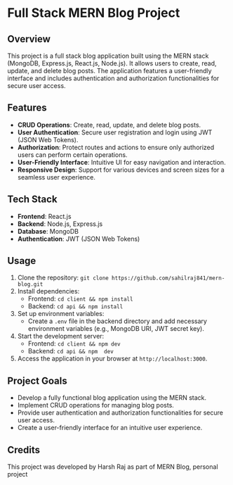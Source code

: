 # Full Stack MERN Blog Project

## Overview
This project is a full stack blog application built using the MERN stack (MongoDB, Express.js, React.js, Node.js). It allows users to create, read, update, and delete blog posts. The application features a user-friendly interface and includes authentication and authorization functionalities for secure user access.

## Features
- **CRUD Operations**: Create, read, update, and delete blog posts.
- **User Authentication**: Secure user registration and login using JWT (JSON Web Tokens).
- **Authorization**: Protect routes and actions to ensure only authorized users can perform certain operations.
- **User-Friendly Interface**: Intuitive UI for easy navigation and interaction.
- **Responsive Design**: Support for various devices and screen sizes for a seamless user experience.

## Tech Stack
- **Frontend**: React.js
- **Backend**: Node.js, Express.js
- **Database**: MongoDB
- **Authentication**: JWT (JSON Web Tokens)

## Usage
1. Clone the repository: `git clone https://github.com/sahilraj841/mern-blog.git`
2. Install dependencies:
   - Frontend: `cd client && npm install`
   - Backend: `cd api && npm install`
3. Set up environment variables:
   - Create a `.env` file in the backend directory and add necessary environment variables (e.g., MongoDB URI, JWT secret key).
4. Start the development server:
   - Frontend: `cd client && npm dev`
   - Backend: `cd api && npm  dev`
5. Access the application in your browser at `http://localhost:3000`.

## Project Goals
- Develop a fully functional blog application using the MERN stack.
- Implement CRUD operations for managing blog posts.
- Provide user authentication and authorization functionalities for secure user access.
- Create a user-friendly interface for an intuitive user experience.

## Credits
This project was developed by Harsh Raj as part of MERN Blog, personal project


